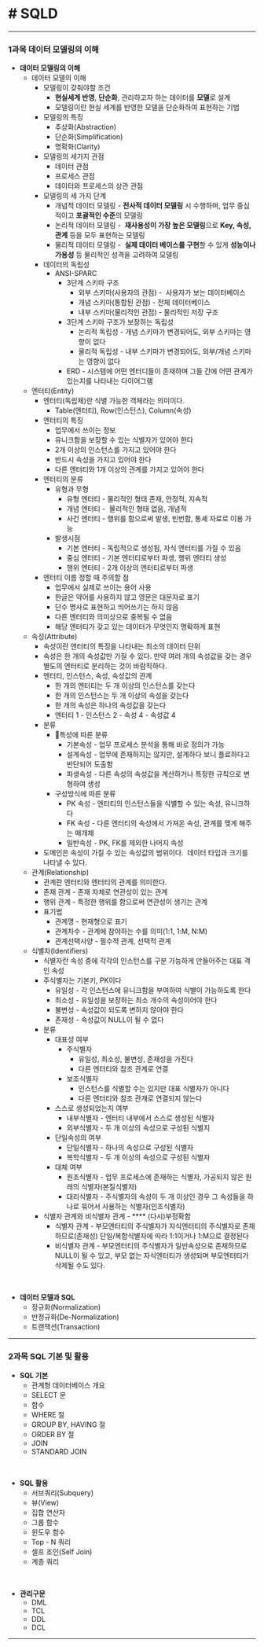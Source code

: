 # # SQLD

- - -

### 1과목 데이터 모델링의 이해
* **데이터 모델링의 이해**
  * 데이터 모델의 이해
    * 모델링이 갖춰야할 조건
      * **현실세계 반영**, **단순화**, 관리하고자 하는 데이터를 **모델**로 설계
      * 모델링이란 현실 세계를 반영한 모델을 단순화하여 표현하는 기법
    * 모델링의 특징
      * 추상화(Abstraction)
      * 단순화(Simplification)
      * 명확화(Clarity)
    * 모델링의 세가지 관점
      * 데이터 관점
      * 프로세스 관점
      * 데이터와 프로세스의 상관 관점
    * 모델링의 세 가지 단계
      * 개념적 데이터 모델링 - **전사적 데이터 모델링** 시 수행하며, 업무 중심적이고 **포괄적인 수준**의 모델링 
      * 논리적 데이터 모델링 -  **재사용성이 가장 높은 모델링**으로 **Key, 속성, 관계** 등을 모두 표현하는 모델링
      * 물리적 데이터 모델링 -  **실제 데이터 베이스를 구현**할 수 있게 **성능이나 가용성** 등 물리적인 성격을 고려하여 모델링
    * 데이터의 독립성
      * ANSI-SPARC
        * 3단계 스키마 구조
          * 외부 스키마(사용자의 관점) -  사용자가 보는 데이터베이스
          * 개념 스키마(통합된 관점) - 전체 데이터베이스
          * 내부 스키마(물리적인 관점) - 물리적인 저장 구조
        * 3단계 스키마 구조가 보장하는 독립성
          * 논리적 독립성 - 개념 스키마가 변경되어도, 외부 스키마는 영향이 없다
          * 물리적 독립성 - 내부 스키마가 변경되어도, 외부/개념 스키마는 영향이 없다
        * ERD - 시스템에 어떤 엔터디들이 존재하며 그들 간에 어떤 관계가 있는지를 나타내는 다이어그램
  * 엔터티(Entity)
    * 엔터티(독립체)란 식별 가능한 객체라는 의미이다. 
      * Table(엔터티), Row(인스턴스), Column(속성)
    * 엔터티의 특징
      * 업무에서 쓰이는 정보
      * 유니크함을 보장할 수 있는 식별자가 있어야 한다
      * 2개 이상의 인스턴스를 가지고 있어야 한다
      * 반드시 속성을 가지고 있어야 한다
      * 다른 엔터티와 1개 이상의 관계를 가지고 있어야 한다
    * 엔터티의 분류
      * 유형과 무형
        * 유형 엔터티 - 물리적인 형태 존재, 안정적, 지속적
        * 개념 엔터티 -  물리적인 형태 없음, 개념적
        * 사건 엔터티 - 행위를 함으로써 발생, 빈번함, 통셰 자료로 이용 가능
      * 발생시점
        * 기본 엔터티 - 독립적으로 생성됨, 자식 엔터티를 가질 수 있음
        * 중심 엔터티 - 기본 엔터티로부터 파생, 행위 엔터티 생성
        * 행위 엔터티 - 2개 이상의 엔터티로부터 파생
    * 엔터티 이름 정할 때 주의할 점
      * 업무에서 실제로 쓰이는 용어 사용
      * 한글은 약어를 사용하지 않고 영문은 대문자로 표기
      * 단수 명사로 표현하고 띄어쓰기는 하지 않음
      * 다른 엔터티와 의미상으로 중복될 수 없음
      * 해당 엔터티가 갖고 있는 데이터가 무엇인지 명확하게 표현
  * 속성(Attribute)
    * 속성이란 엔터티의 특징을 나타내는 최소의 데이터 단위
    * 속성은 한 개의 속성값만 가질 수 있다. 만약 여러 개의 속성값을 갖는 경우 별도의 엔터티로 분리하는 것이 바람직하다.
    * 엔터티, 인스턴스, 속성, 속성값의 관계
      * 한 개의 엔터티는 두 개 이상의 인스턴스를 갖는다
      * 한 개의 인스턴스는 두 개 이상의 속성을 갖는다
      * 한 개의 속성은 하나의 속성값을 갖는다
      * 엔터티 1 - 인스턴스 2 - 속성 4 - 속성값 4
    * 분류
      * 특성에 따른 분류
        * 기본속성 - 업무 프로세스 분석을 통해 바로 정의가 가능
        * 설계속성 - 업무에 존재하지는 않지만, 설계하다 보니 플료하다고 반단되어 도출함
        * 파생속성 - 다른 속성의 속성값을 계산하거나 특정한 규칙으로 변형하여 생성
      * 구성방식에 따른 분류
        * PK 속성 - 엔터티의 인스턴스들을 식별할 수 있는 속성, 유니크하다
        * FK 속성 - 다른 엔터티의 속성에서 가져온 속성, 관계를 맺게 해주는 매개체
        * 일반속성 - PK, FK를 제외한 나머지 속성 
    * 도메인은 속성이 가질 수 있는 속성값의 범위이다.  데이터 타입과 크기를 나타낼 수 있다.
  * 관계(Relationship)
    * 관계란 엔터티와 엔터티의 관계를 의미한다.
    * 존재 관계 - 존재 자체로 연관성이 있는 관계
    * 행위 관계 - 특정한 행위를 함으로써 연관성이 생기는 관계
    * 표기법
      * 관계명 - 현재형으로 표기
      * 관계차수 - 관계에 참야하는 수를 의미(1:1, 1:M, N:M)
      * 관계선택사양 - 필수적 관계, 선택적 관계
  * 식별자(Identifiers)
    * 식별자란 속성 중에 각각의 인스턴스를 구분 가능하게 만들어주는 대표 격인 속성
    * 주식별자는 기본키, PK이다
      * 유일성 - 각 인스턴스에 유니크함을 부여하여 식별이 가능하도록 한다
      * 최소성 - 유일성을 보장하는 최소 개수의 속성이어야 한다
      * 불변성 - 속성값이 되도록 변하지 않아야 한다
      * 존재성 - 속성값이 NULL이 될 수 없다
    * 분류
      * 대표성 여부
        * 주식별자 
          * 유일성, 최소성, 불변성, 존재성을 가진다
          * 다른 엔터티와 참조 관계로 연결
        * 보조식별자
          * 인스턴스를 식별할 수는 있지만 대표 식별자가 아니다
          * 다른 엔터티와 참조 관걔로 연결되지 않는다
      * 스스로 생성되었는지 여부
        * 내부식별자 - 엔터티 내부에서 스스로 생성된 식별자
        * 외부식별자 - 두 개 이상의 속성으로 구성된 식별지
      * 단일속성의 여부
        * 단일식별자 - 하나의 속성으로 구성된 식별자
        * 복학식별자 - 두 개 이상의 속성으로 구성된 식별자
      * 대체 여부
        * 원조식별자 - 업무 프로세스에 존재하는 식별자, 가공되지 않은 원래의 식별자(본질식별자)
        * 대리식별자 - 주식별자의 속성이 두 개 이상인 경우 그 속성들을 하나로 묶어서 사용하는 식별자(인조식별자)
    * 식별자 관계와 비식별자 관계 - **** (다시)부정확함 
      * 식별자 관계 - 부모엔터티의 주식별자가 자식엔터티의 주식별자로 존재하므로(존재성) 단일/복합식별자에 따라 1:1이거나 1:M으로 결정된다
      * 비식별자 관계 - 부모엔터티의 주식별자가 일반속성으로 존재하므로 NULL이 될 수 있고, 부모 없는 자식엔터티가 생성되며 부모엔터티가 삭제될 수도 있다.

⠀
* **데이터 모델과 SQL**
  * 정규화(Normalization)
  * 반정규화(De-Normalization)
  * 트랜잭션(Transaction)
⠀
- - -

###  2과목 SQL 기본 및 활용
* **SQL 기본**
  * 관계형 데이터베이스 개요
  * SELECT 문
  * 함수
  * WHERE 절
  * GROUP BY, HAVING 절
  * ORDER BY 절
  * JOIN
  * STANDARD JOIN

⠀

* **SQL 활용**
  * 서브쿼리(Subquery)
  * 뷰(View)
  * 집합 연산자
  * 그룹 함수
  * 윈도우 함수
  * Top - N 쿼리
  * 셀프 조인(Self Join)
  * 계층 쿼리

⠀

* **관리구문**
  * DML
  * TCL
  * DDL
  * DCL
⠀
- - -